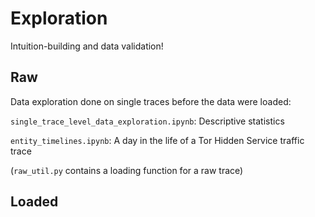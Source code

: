 # Exploration

Intuition-building and data validation!

## Raw

Data exploration done on single traces before the data were loaded:

`single_trace_level_data_exploration.ipynb`: Descriptive statistics

`entity_timelines.ipynb`: A day in the life of a Tor Hidden Service traffic trace

(`raw_util.py` contains a loading function for a raw trace)

## Loaded

